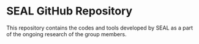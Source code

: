 # SEAL GitHub Repository

This repository contains the codes and tools developed by SEAL as a part of the ongoing research of the group members.
